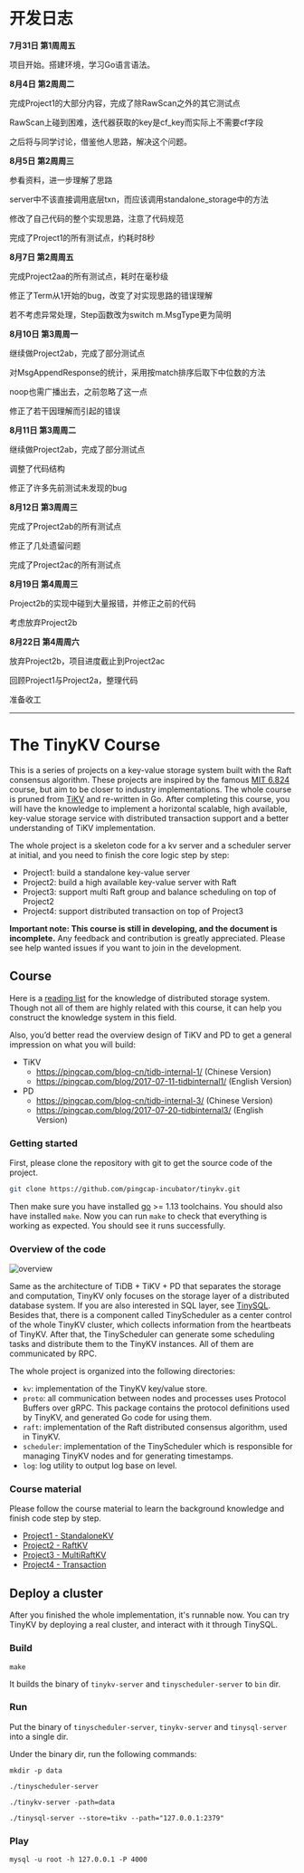 # 开发日志

**7月31日 第1周周五**

项目开始。搭建环境，学习Go语言语法。

**8月4日 第2周周二**

完成Project1的大部分内容，完成了除RawScan之外的其它测试点

RawScan上碰到困难，迭代器获取的key是cf_key而实际上不需要cf字段

之后将与同学讨论，借鉴他人思路，解决这个问题。

**8月5日 第2周周三**

参看资料，进一步理解了思路

server中不该直接调用底层txn，而应该调用standalone_storage中的方法

修改了自己代码的整个实现思路，注意了代码规范

完成了Project1的所有测试点，约耗时8秒

**8月7日 第2周周五**

完成Project2aa的所有测试点，耗时在毫秒级

修正了Term从1开始的bug，改变了对实现思路的错误理解

若不考虑异常处理，Step函数改为switch m.MsgType更为简明

**8月10日 第3周周一**

继续做Project2ab，完成了部分测试点

对MsgAppendResponse的统计，采用按match排序后取下中位数的方法

noop也需广播出去，之前忽略了这一点

修正了若干因理解而引起的错误

**8月11日 第3周周二**

继续做Project2ab，完成了部分测试点

调整了代码结构

修正了许多先前测试未发现的bug

**8月12日 第3周周三**

完成了Project2ab的所有测试点

修正了几处遗留问题

完成了Project2ac的所有测试点

**8月19日 第4周周三**

Project2b的实现中碰到大量报错，并修正之前的代码

考虑放弃Project2b

**8月22日 第4周周六**

放弃Project2b，项目进度截止到Project2ac

回顾Project1与Project2a，整理代码

准备收工


---


# The TinyKV Course

This is a series of projects on a key-value storage system built with the Raft consensus algorithm. These projects are inspired by the famous [MIT 6.824](http://nil.csail.mit.edu/6.824/2018/index.html) course, but aim to be closer to industry implementations. The whole course is pruned from [TiKV](https://github.com/tikv/tikv) and re-written in Go. After completing this course, you will have the knowledge to implement a horizontal scalable, high available, key-value storage service with distributed transaction support and a better understanding of TiKV implementation.

The whole project is a skeleton code for a kv server and a scheduler server at initial, and you need to finish the core logic step by step:

- Project1: build a standalone key-value server
- Project2: build a high available key-value server with Raft
- Project3: support multi Raft group and balance scheduling on top of Project2
- Project4: support distributed transaction on top of Project3

**Important note: This course is still in developing, and the document is incomplete.** Any feedback and contribution is greatly appreciated. Please see help wanted issues if you want to join in the development.

## Course

Here is a [reading list](doc/reading_list.md) for the knowledge of distributed storage system. Though not all of them are highly related with this course, it can help you construct the knowledge system in this field.

Also, you’d better read the overview design of TiKV and PD to get a general impression on what you will build:

- TiKV
  - <https://pingcap.com/blog-cn/tidb-internal-1/> (Chinese Version)
  - <https://pingcap.com/blog/2017-07-11-tidbinternal1/> (English Version)
- PD
  - <https://pingcap.com/blog-cn/tidb-internal-3/> (Chinese Version)
  - <https://pingcap.com/blog/2017-07-20-tidbinternal3/> (English Version)

### Getting started

First, please clone the repository with git to get the source code of the project.

``` bash
git clone https://github.com/pingcap-incubator/tinykv.git
```

Then make sure you have installed [go](https://golang.org/doc/install) >= 1.13 toolchains. You should also have installed `make`.
Now you can run `make` to check that everything is working as expected. You should see it runs successfully.

### Overview of the code

![overview](doc/imgs/overview.png)

Same as the architecture of TiDB + TiKV + PD that separates the storage and computation, TinyKV only focuses on the storage layer of a distributed database system. If you are also interested in SQL layer, see [TinySQL](https://github.com/pingcap-incubator/tinysql). Besides that, there is a component called TinyScheduler as a center control of the whole TinyKV cluster, which collects information from the heartbeats of TinyKV. After that, the TinyScheduler can generate some scheduling tasks and distribute them to the TinyKV instances. All of them are communicated by RPC.

The whole project is organized into the following directories:

- `kv`: implementation of the TinyKV key/value store.
- `proto`: all communication between nodes and processes uses Protocol Buffers over gRPC. This package contains the protocol definitions used by TinyKV, and generated Go code for using them.
- `raft`: implementation of the Raft distributed consensus algorithm, used in TinyKV.
- `scheduler`: implementation of the TinyScheduler which is responsible for managing TinyKV nodes and for generating timestamps.
- `log`: log utility to output log base	on level.

### Course material

Please follow the course material to learn the background knowledge and finish code step by step.

- [Project1 - StandaloneKV](doc/project1-StandaloneKV.md)
- [Project2 - RaftKV](doc/project2-RaftKV.md)
- [Project3 - MultiRaftKV](doc/project3-MultiRaftKV.md)
- [Project4 - Transaction](doc/project4-Transaction.md)

## Deploy a cluster

After you finished the whole implementation, it's runnable now. You can try TinyKV by deploying a real cluster, and interact with it through TinySQL.

### Build

```
make
```

It builds the binary of `tinykv-server` and `tinyscheduler-server` to `bin` dir.

### Run

Put the binary of `tinyscheduler-server`, `tinykv-server` and `tinysql-server` into a single dir.

Under the binary dir, run the following commands:

```
mkdir -p data
```

```
./tinyscheduler-server
```

```
./tinykv-server -path=data
```

```
./tinysql-server --store=tikv --path="127.0.0.1:2379"
```

### Play

```
mysql -u root -h 127.0.0.1 -P 4000
```
